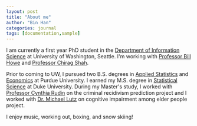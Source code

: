```yaml
---
layout: post
title: "About me"
author: "Bin Han"
categories: journal
tags: [documentation,sample]
---
```


I am currently a first year PhD student in the [Department of Information Science](https://ischool.uw.edu/) at University of Washington, Seattle. I'm working with [Professor Bill Howe](https://faculty.washington.edu/billhowe/) and [Professor Chirag Shah](https://ischool.uw.edu/people/faculty/profile/chirags).

Prior to coming to UW, I pursued two B.S. degrees in [Applied Statistics](https://www.stat.purdue.edu/) and [Economics](https://krannert.purdue.edu/academics/Economics/) at Purdue University. I earned my M.S. degree in [Statistical Science](https://stat.duke.edu/) at Duke University. During my Master's study, I worked with [Professor Cynthia Rudin](https://users.cs.duke.edu/~cynthia/) on the criminal recidivism prediction project and I worked with [Dr. Michael Lutz](https://scholars.duke.edu/person/michael.lutz) on cognitive impairment among elder people project. 

I enjoy music, working out, boxing, and snow skiing!
